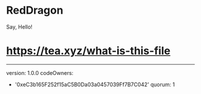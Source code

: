 # RedDragon
Say, Hello!
# https://tea.xyz/what-is-this-file
---
version: 1.0.0
codeOwners:
  - '0xeC3b165F252f15aC5B0Da03a0457039Ff7B7C042'
quorum: 1
